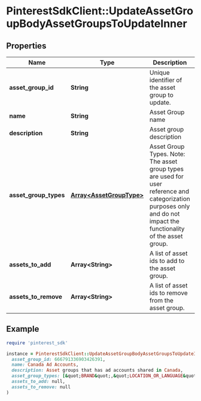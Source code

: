 # PinterestSdkClient::UpdateAssetGroupBodyAssetGroupsToUpdateInner

## Properties

| Name | Type | Description | Notes |
| ---- | ---- | ----------- | ----- |
| **asset_group_id** | **String** | Unique identifier of the asset group to update. |  |
| **name** | **String** | Asset Group name | [optional] |
| **description** | **String** | Asset group description | [optional] |
| **asset_group_types** | [**Array&lt;AssetGroupType&gt;**](AssetGroupType.md) | Asset Group Types. Note: The asset group types are used for user reference and categorization purposes only and do not impact the functionality of the asset group. | [optional] |
| **assets_to_add** | **Array&lt;String&gt;** | A list of asset ids to add to the asset group. | [optional] |
| **assets_to_remove** | **Array&lt;String&gt;** | A list of asset ids to remove from the asset group. | [optional] |

## Example

```ruby
require 'pinterest_sdk'

instance = PinterestSdkClient::UpdateAssetGroupBodyAssetGroupsToUpdateInner.new(
  asset_group_id: 666791336903426391,
  name: Canada Ad Accounts,
  description: Asset groups that has ad accounts shared in Canada,
  asset_group_types: [&quot;BRAND&quot;,&quot;LOCATION_OR_LANGUAGE&quot;,&quot;PRODUCT_LINE&quot;,&quot;OTHER&quot;],
  assets_to_add: null,
  assets_to_remove: null
)
```

